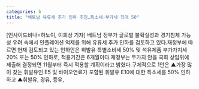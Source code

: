 ```yaml
---
categories: b
title: "베트남 유류세 추가 인하 추진…특소세·부가세 최대 50"
---
```

[인사이드비나=하노이, 이희상 기자] 베트남 정부가 글로벌 불확실성과 경기침체 가능성 우려 속에서 인플레이션 억제를 위해 유류세 추가 인하를 검토하고 있다.재정부에 따르면 현재 검토되고 있는 인하안은 휘발유 특별소비세 50% 및 석유제품 부가가치세 20% 또는 50% 인하로, 적용기간은 6개월이다.재정부는 두가지 안을 국회 상임위에 제출해 결정되면 11월부터 즉시 적용할 계획이라고 밝혔다.구체적으로 1안은 ▲가장 많이 찾는 휘발유인 E5 및 바이오연료가 포함된 휘발유 E10에 대한 특소세를 50% 인하하고 ▲휘발유, 경유, 등유,